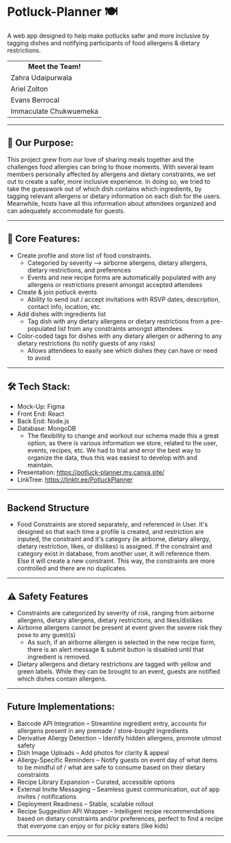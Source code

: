 # Potluck-Planner 🍽️
A web app designed to help make potlucks safer and more inclusive by tagging dishes and notifying participants of food allergens & dietary restrictions.

<table>
  <tr>
    <td style="text-align: center;"><strong>  Meet the Team! </td>
  </tr>
  <tr>
    <td>Zahra Udaipurwala</td>   
  </tr>
  <tr>
     <td>Ariel Zolton</td>
  </tr>
  <tr>
     <td>Evans Berrocal</td>
  </tr>
  <tr>
     <td>Immaculate Chukwuemeka</td>
  </tr>
</table>

---
## 🎯 Our Purpose:
This project grew from our love of sharing meals together and the challenges food allergies can bring to those moments. With several team members personally affected by allergens and dietary constraints, we set out to create a safer, more inclusive experience. In doing so, we tried to take the guesswork out of which dish contains which ingredients, by tagging relevant allergens or dietary information on each dish for the users. Meanwhile, hosts have all this information about attendees organized and can adequately accommodate for guests.

---
##  📌 Core Features:
  * Create profile and store list of food constraints.
     * Categoried by severity --> airborne allergens, dietary allergens, dietary restrictions, and preferences
     * Events and new recipe forms are automatically populated with any allergens or restrictions present amongst accepted attendees
  * Create & join potluck events
     * Ability to send out / accept invitations with RSVP dates, description, contact info, location, etc.
  * Add dishes with ingredients list
     * Tag dish with any dietary allergens or dietary restrictions from a pre-populated list from any constraints amongst attendees  
  * Color-coded tags for dishes with any dietary allergen or adhering to any dietary restrictions (to notify guests of any risks)
      * Allows attendees to easily see which dishes they can have or need to avoid    

----
## 🛠️ Tech Stack:   
- Mock-Up: Figma  
- Front End: React  
- Back End: Node.js
- Database: MongoDB
    - The flexibility to change and workout our schema made this a great option, as there is various information we store, related to the user, events, recipes, etc. We had to trial and error the best way to organize the data, thus this was easiest to develop with and maintain.
- Presentation: https://potluck-planner.my.canva.site/
- LinkTree: https://linktr.ee/PotluckPlanner

---
## Backend Structure
  * Food Constraints are stored separately, and referenced in User. It's designed so that each time a profile is created, and restriction are inputed, the constraint and it's category (ie airborne, dietary allergy, dietary restriction, likes, or dislikes) is assigned. If the constraint and category exist in database, from another user, it will reference them. Else it will create a new constraint. This way, the constraints are more controlled and there are no duplicates.

---
## ⚠️ Safety Features
  * Constraints are categorized by severity of risk, ranging from airborne allergens, dietary allergens, dietary restrictions, and likes/dislikes
  * Airborne allergens cannot be present at event given the severe risk they pose to any guest(s)
      * As such, if an airborne allergen is selected in the new recipe form, there is an alert message & submit button is disabled until that ingredient is removed.
  * Dietary allergens and dietary restrictions are tagged with yellow and green labels. While they can be brought to an event, guests are notified which dishes contain allergens.

---
## Future Implementations:    
  * Barcode API Integration – Streamline ingredient entry, accounts for allergens present in any premade / store-bought ingredients
  * Derivative Allergy Detection – Identify hidden allergens, promote utmost safety
  * Dish Image Uploads – Add photos for clarity & appeal
  * Allergy-Specific Reminders – Notify guests on event day of what items to be mindful of / what are safe to consume based on their dietary constraints
  * Recipe Library Expansion – Curated, accessible options
  * External Invite Messaging – Seamless guest communication, out of app invites / notifications
  * Deployment Readiness – Stable, scalable rollout
  * Recipe Suggestion API Wrapper – Intelligent recipe recommendations based on dietary constraints and/or preferences, perfect to find a recipe that everyone can enjoy or for picky eaters (like kids)

---





